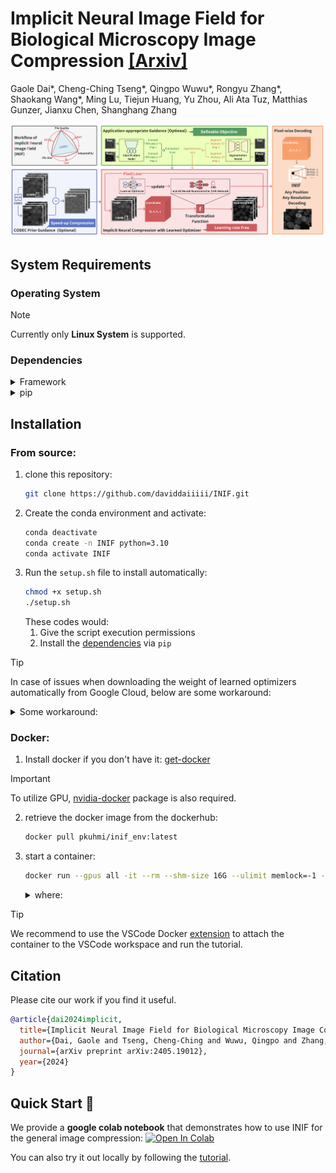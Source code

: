 # Implicit Neural Image Field for Biological Microscopy Image Compression [**[Arxiv]**](https://arxiv.org/pdf/2405.19012)
Gaole Dai*, Cheng-Ching Tseng*, Qingpo Wuwu*, Rongyu Zhang*, Shaokang Wang*, Ming Lu, Tiejun Huang, Yu Zhou, Ali Ata Tuz, Matthias Gunzer, Jianxu Chen, Shanghang Zhang

<img src="inif.png"/>


## System Requirements

### Operating System
> [!NOTE] 
> Currently only **Linux System** is supported.

### Dependencies

<details>
<summary>Framework</summary>

- jax==0.4.26[cuda12_pip]
- tensorflow==2.8.4 (Nvidia-GPU version)

</details>

<details>
<summary>pip</summary>

- dm-haiku
- learned optimizer (lopt)
- optax
- ipywidgets
- tifffile
- opencv-python
- matplotlib
- pandas
- learned-optimization

</details>

## Installation

### From source:
   1. clone this repository:
      ```bash
      git clone https://github.com/daviddaiiiii/INIF.git
      ```
   2. Create the conda environment and activate:
      ```bash
      conda deactivate
      conda create -n INIF python=3.10
      conda activate INIF
      ```
   3. Run the `setup.sh` file to install automatically: 
      ```bash
      chmod +x setup.sh
      ./setup.sh
      ```
      These codes would:
         1. Give the script execution permissions
         2. Install the [dependencies](#dependencies) via `pip`

> [!TIP] 
> In case of issues when downloading the weight of learned optimizers automatically from Google Cloud, below are some workaround:
<details>
<summary>Some workaround:</summary>

   1. We provide the default weight and continue trained weight in '../INIF/Learned_optimizer_weight'
   2. go to '../anaconda3/envs/INIF/lib/pythonX.XX/site-packages/learned_optimization/research/general_lopt/pretrained_optimizers.py'

      > :bulb: 
      > `ctrl`+`click` on 'from learned_optimization.research.general_lopt import pretrained_optimizers' to jump to the file

   3. replace the path in line143 to '../INIF/Learned_optimizer_weight
      ```bash
      _pretrain_no_config_root = 'gs://gresearch/learned_optimization/pretrained_lopts/no_config/'
      ```

</details>

### Docker:

1. Install docker if you don't have it: [get-docker](https://docs.docker.com/get-docker/)
> [!IMPORTANT]  
> To utilize GPU, [nvidia-docker](https://docs.nvidia.com/datacenter/cloud-native/container-toolkit/latest/install-guide.html#installing-with-apt) package is also required.


2. retrieve the docker image from the dockerhub:
   ```bash
   docker pull pkuhmi/inif_env:latest
   ```
3. start a container:
   ```bash
   docker run --gpus all -it --rm --shm-size 16G --ulimit memlock=-1 -v ./INIF:/INIF/ --name inif pkuhmi/inif_env:latest
   ```

   <details>

   <summary>where:</summary>

   - `--gpus`: use the gpu
   - `-it`: interact with the container
   - `--rm`: remove the container after exit
   - `--shm-size`: set the shared memory size to avoid memory issues
   - `--ulimit memlock=-1`: remove mem lock limit
   - `-v`: mount the current directory to the container
   - `--name`: name the container
   
   </details>

> [!TIP] 
> We recommend to use the VSCode Docker [extension](https://marketplace.visualstudio.com/items?itemName=ms-azuretools.vscode-docker) to attach the container to the VSCode workspace and run the tutorial.

## Citation
Please cite our work if you find it useful.
```bibtex
@article{dai2024implicit,
  title={Implicit Neural Image Field for Biological Microscopy Image Compression},
  author={Dai, Gaole and Tseng, Cheng-Ching and Wuwu, Qingpo and Zhang, Rongyu and Wang, Shaokang and Lu, Ming and Huang, Tiejun and Zhou, Yu and Tuz, Ali Ata and Gunzer, Matthias and others},
  journal={arXiv preprint arXiv:2405.19012},
  year={2024}
}
```

## Quick Start :rocket:
We provide a **google colab notebook** that demonstrates how to use INIF for the general image compression: [![Open In Colab](https://colab.research.google.com/assets/colab-badge.svg)](https://colab.research.google.com/github/daviddaiiiii/INIF/blob/main/compression_tutorial.ipynb)

You can also try it out locally by following the [tutorial](./compression_tutorial.ipynb).
